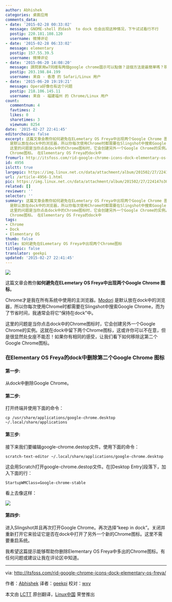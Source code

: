 ```yaml
---
author: Abhishek
categories: 桌面应用
comments_data:
- date: '2015-02-28 00:33:02'
  message: GNOME-shell 的dash  to dock 也会出现这种情况，下午试试看行不行
  postip: 220.181.108.120
  username: 微博评论
- date: '2015-02-28 06:33:02'
  message: elementary
  postip: 157.55.39.5
  username: 微博评论
- date: '2015-06-20 14:08:20'
  message: 請問家用w7同樣有两個google chrome圖示可以點做？這個方法是最簡單嗎？現在好傍惶，請你幫幫我好嗎？電腦新手，謝謝大哥！
  postip: 203.198.84.199
  username: 来自 - 香港 的 Safari/Linux 用户
- date: '2015-06-20 19:19:21'
  message: Opera好像也有这个问题
  postip: 218.106.145.11
  username: 来自 - 福建福州 的 Chrome/Linux 用户
count:
  commentnum: 4
  favtimes: 2
  likes: 0
  sharetimes: 3
  viewnum: 8254
date: '2015-02-27 22:41:45'
editorchoice: false
excerpt: 这篇文章会教你如何避免在ELemetary OS Freya中出现两个Google Chrome 图标。 Chrome才是我在所有系统中使用的主浏览器。Modori
  是默认放在dock中的浏览器，所以你每次使用Chrome时都需要在Slingshot中搜索Google Chrome，而为了节省时间，我通常会将它保持在dock中。
  这里的问题是当你点击dock中的Chrome图标时，它会创建另外一个Google Chrome的实例。这就在dock中留下两个Chrome图标，这或许你可以不在意，但是很显然处女座不能忍！如果你有相同的感受，让我们看下如何移除这第二个Google
  Chrome图标。 在Elementary OS Freya的dock中
fromurl: http://itsfoss.com/rid-google-chrome-icons-dock-elementary-os-freya/
id: 4956
islctt: true
largepic: https://img.linux.net.cn/data/attachment/album/201502/27/224147o300a3wxibewbhsh.jpeg
url: /article-4956-1.html
pic: https://img.linux.net.cn/data/attachment/album/201502/27/224147o300a3wxibewbhsh.jpeg.thumb.jpg
related: []
reviewer: ''
selector: ''
summary: 这篇文章会教你如何避免在ELemetary OS Freya中出现两个Google Chrome 图标。 Chrome才是我在所有系统中使用的主浏览器。Modori
  是默认放在dock中的浏览器，所以你每次使用Chrome时都需要在Slingshot中搜索Google Chrome，而为了节省时间，我通常会将它保持在dock中。
  这里的问题是当你点击dock中的Chrome图标时，它会创建另外一个Google Chrome的实例。这就在dock中留下两个Chrome图标，这或许你可以不在意，但是很显然处女座不能忍！如果你有相同的感受，让我们看下如何移除这第二个Google
  Chrome图标。 在Elementary OS Freya的dock中
tags:
- Chrome
- Dock
- Elementary OS
thumb: false
title: 如何避免在ELemetary OS Freya中出现两个Chrome图标
titlepic: false
translator: geekpi
updated: '2015-02-27 22:41:45'
---
```


![](/data/attachment/album/201502/27/224147o300a3wxibewbhsh.jpeg)


这篇文章会教你**如何避免在ELemetary OS Freya中出现两个Google Chrome 图标**。


Chrome才是我在所有系统中使用的主浏览器。[Modori](http://midori-browser.org/) 是默认放在dock中的浏览器，所以你每次使用Chrome时都需要在Slingshot中搜索Google Chrome，而为了节省时间，我通常会将它“保持在dock”中。


这里的问题是当你点击dock中的Chrome图标时，它会创建另外一个Google Chrome的实例。这就在dock中留下两个Chrome图标，这或许你可以不在意，但是很显然处女座不能忍！如果你有相同的感受，让我们看下如何移除这第二个Google Chrome图标。


### 在Elementary OS Freya的dock中删除第二个Google Chrome 图标


#### 第一步:


从dock中删除Google Chrome。


#### 第二步:


打开终端并使用下面的命令：



```
cp /usr/share/applications/google-chrome.desktop ~/.local/share/applications

```

#### 第三步:


接下来我们要编辑google-chrome.destop文件。使用下面的命令：



```
scratch-text-editor ~/.local/share/applications/google-chrome.desktop

```

这会用Scratch打开google-chrome.destop文件。在[Desktop Entry]段落下，加入下面的行：



```
StartupWMClass=Google-chrome-stable

```

看上去像这样：


![](/data/attachment/album/201502/27/224151rhltdfhtd1zfpmcq.png)


#### 第四步:


进入Slingshot并且再次打开Google Chrome。再次选择“keep in dock”。关闭并重新打开它来验证它是否在dock中打开了另外一个新的Chrome图标。这里不需要重启系统。


我希望这篇提示能够帮助你删除Elementary OS Freya中多出的Chrome图标。有任何问题或建议让我在评论区中知道。




---


via: <http://itsfoss.com/rid-google-chrome-icons-dock-elementary-os-freya/>


作者：[Abhishek](http://itsfoss.com/author/abhishek/) 译者：[geekpi](https://github.com/geekpi) 校对：[wxy](https://github.com/wxy)


本文由 [LCTT](https://github.com/LCTT/TranslateProject) 原创翻译，[Linux中国](http://linux.cn/) 荣誉推出
